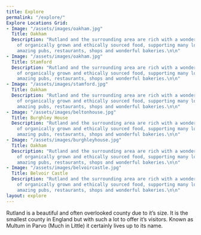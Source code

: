 ```yaml
---
title: Explore
permalink: "/explore/"
Explore Locations Grid:
- Image: "/assets/images/oakham.jpg"
  Title: Oakham
  Description: "Rutland and the surrounding area are rich with a wonderful variety
    of organically grown and ethically sourced food, supporting many local farmers,
    amazing pubs, restaurants, shops and wonderful bakeries.\n\n"
- Image: "/assets/images/oakham.jpg"
  Title: Stamford
  Description: "Rutland and the surrounding area are rich with a wonderful variety
    of organically grown and ethically sourced food, supporting many local farmers,
    amazing pubs, restaurants, shops and wonderful bakeries.\n\n"
- Image: "/assets/images/stamford.jpg"
  Title: Oakham
  Description: "Rutland and the surrounding area are rich with a wonderful variety
    of organically grown and ethically sourced food, supporting many local farmers,
    amazing pubs, restaurants, shops and wonderful bakeries.\n\n"
- Image: "/assets/images/beltonhouse.jpg"
  Title: Burghley House
  Description: "Rutland and the surrounding area are rich with a wonderful variety
    of organically grown and ethically sourced food, supporting many local farmers,
    amazing pubs, restaurants, shops and wonderful bakeries.\n\n"
- Image: "/assets/images/burghleyhouse.jpg"
  Title: Oakham
  Description: "Rutland and the surrounding area are rich with a wonderful variety
    of organically grown and ethically sourced food, supporting many local farmers,
    amazing pubs, restaurants, shops and wonderful bakeries.\n\n"
- Image: "/assets/images/belvoircastle.jpg"
  Title: Belvoir Castle
  Description: "Rutland and the surrounding area are rich with a wonderful variety
    of organically grown and ethically sourced food, supporting many local farmers,
    amazing pubs, restaurants, shops and wonderful bakeries.\n\n"
layout: explore
---
```


Rutland is a beautiful and often overlooked county due to it’s size. It is the smallest county in England but with such a lot to offer it’s visitors. Known as Multum in Parvo (Much in Little) it certainly lives up to its name.